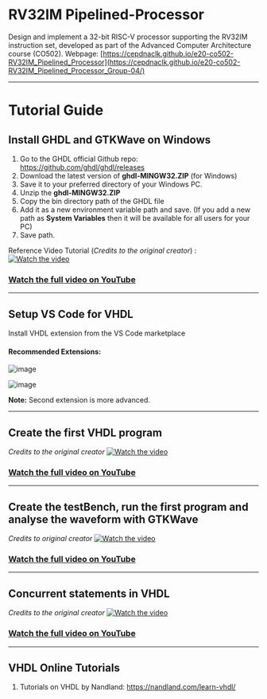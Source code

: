 # RV32IM Pipelined-Processor
Design and implement a 32-bit RISC-V processor supporting the RV32IM instruction set, developed as part of the Advanced Computer Architecture course (CO502). Webpage: [https://cepdnaclk.github.io/e20-co502-RV32IM_Pipelined_Processor](https://cepdnaclk.github.io/e20-co502-RV32IM_Pipelined_Processor_Group-04/)

---

# Tutorial Guide

## Install GHDL and GTKWave on Windows
1. Go to the GHDL official Github repo: https://github.com/ghdl/ghdl/releases
2. Download the latest version of **ghdl-MINGW32.ZIP** (for Windows)
3. Save it to your preferred directory of your Windows PC.
4. Unzip the **ghdl-MINGW32.ZIP**
5. Copy the bin directory path of the GHDL file
6. Add it as a new environment variable path and save.
   (If you add a new path as **System Variables** then it will be available for all users for your PC)
7. Save path.

Reference Video Tutorial (*Credits to the original creator*) :
[![Watch the video](https://img.youtube.com/vi/0JJku1vTu78/maxresdefault.jpg)](https://youtu.be/0JJku1vTu78)
### [Watch the full video on YouTube](https://youtu.be/0JJku1vTu78)

---

## Setup VS Code for VHDL
Install VHDL extension from the VS Code marketplace 
#### Recommended Extensions: 
![image](https://github.com/user-attachments/assets/f0c666ed-292b-4f0f-9406-d04bd1d81eb2)

![image](https://github.com/user-attachments/assets/b01c1c1c-f8d2-4884-b93e-b0623caf82e4) 

**Note:** Second extension is more advanced. 

---

## Create the first VHDL program
*Credits to the original creator*
[![Watch the video](https://img.youtube.com/vi/3klKQeY9pII/maxresdefault.jpg)](https://youtu.be/3klKQeY9pII)
### [Watch the full video on YouTube](https://youtu.be/3klKQeY9pII)

---


## Create the testBench, run the first program and analyse the waveform with GTKWave
*Credits to original creator*
[![Watch the video](https://img.youtube.com/vi/N5kdRets-mc/maxresdefault.jpg)](https://youtu.be/N5kdRets-mc)

### [Watch the full video on YouTube](https://youtu.be/N5kdRets-mc)

---

## Concurrent statements in VHDL
*Credits to the original creator*
[![Watch the video](https://img.youtube.com/vi/hjBp430joQg/maxresdefault.jpg)](https://youtu.be/hjBp430joQg)

### [Watch the full video on YouTube](https://youtu.be/hjBp430joQg)

----

## VHDL Online Tutorials
1. Tutorials on VHDL by Nandland: https://nandland.com/learn-vhdl/
